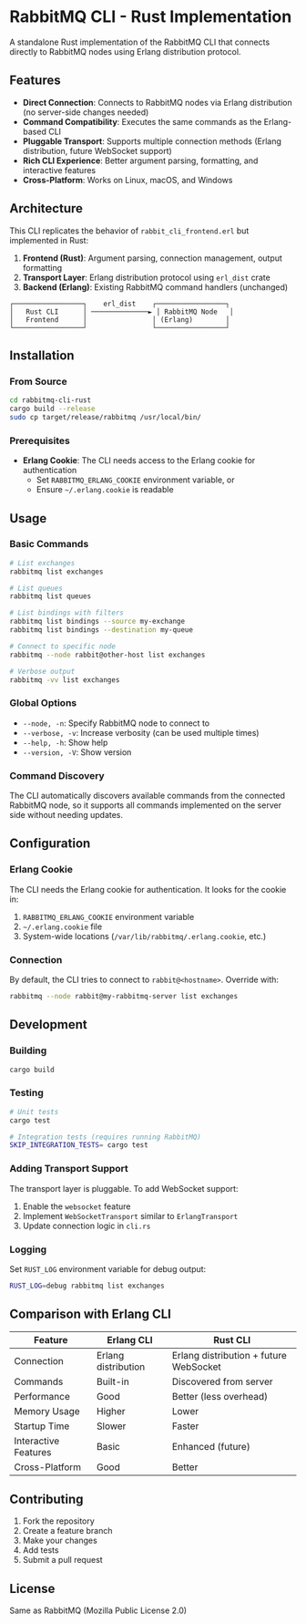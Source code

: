 # RabbitMQ CLI - Rust Implementation

A standalone Rust implementation of the RabbitMQ CLI that connects directly to RabbitMQ nodes using Erlang distribution protocol.

## Features

- **Direct Connection**: Connects to RabbitMQ nodes via Erlang distribution (no server-side changes needed)
- **Command Compatibility**: Executes the same commands as the Erlang-based CLI
- **Pluggable Transport**: Supports multiple connection methods (Erlang distribution, future WebSocket support)
- **Rich CLI Experience**: Better argument parsing, formatting, and interactive features
- **Cross-Platform**: Works on Linux, macOS, and Windows

## Architecture

This CLI replicates the behavior of `rabbit_cli_frontend.erl` but implemented in Rust:

1. **Frontend (Rust)**: Argument parsing, connection management, output formatting
2. **Transport Layer**: Erlang distribution protocol using `erl_dist` crate  
3. **Backend (Erlang)**: Existing RabbitMQ command handlers (unchanged)

```
┌─────────────────┐    erl_dist    ┌─────────────────┐
│   Rust CLI      │ ──────────────► │ RabbitMQ Node   │
│   Frontend      │                │ (Erlang)        │
└─────────────────┘                └─────────────────┘
```

## Installation

### From Source

```bash
cd rabbitmq-cli-rust
cargo build --release
sudo cp target/release/rabbitmq /usr/local/bin/
```

### Prerequisites

- **Erlang Cookie**: The CLI needs access to the Erlang cookie for authentication
  - Set `RABBITMQ_ERLANG_COOKIE` environment variable, or
  - Ensure `~/.erlang.cookie` is readable

## Usage

### Basic Commands

```bash
# List exchanges
rabbitmq list exchanges

# List queues  
rabbitmq list queues

# List bindings with filters
rabbitmq list bindings --source my-exchange
rabbitmq list bindings --destination my-queue

# Connect to specific node
rabbitmq --node rabbit@other-host list exchanges

# Verbose output
rabbitmq -vv list exchanges
```

### Global Options

- `--node, -n`: Specify RabbitMQ node to connect to
- `--verbose, -v`: Increase verbosity (can be used multiple times)
- `--help, -h`: Show help
- `--version, -V`: Show version

### Command Discovery

The CLI automatically discovers available commands from the connected RabbitMQ node, so it supports all commands implemented on the server side without needing updates.

## Configuration

### Erlang Cookie

The CLI needs the Erlang cookie for authentication. It looks for the cookie in:

1. `RABBITMQ_ERLANG_COOKIE` environment variable
2. `~/.erlang.cookie` file
3. System-wide locations (`/var/lib/rabbitmq/.erlang.cookie`, etc.)

### Connection

By default, the CLI tries to connect to `rabbit@<hostname>`. Override with:

```bash
rabbitmq --node rabbit@my-rabbitmq-server list exchanges
```

## Development

### Building

```bash
cargo build
```

### Testing

```bash
# Unit tests
cargo test

# Integration tests (requires running RabbitMQ)
SKIP_INTEGRATION_TESTS= cargo test
```

### Adding Transport Support

The transport layer is pluggable. To add WebSocket support:

1. Enable the `websocket` feature
2. Implement `WebSocketTransport` similar to `ErlangTransport`
3. Update connection logic in `cli.rs`

### Logging

Set `RUST_LOG` environment variable for debug output:

```bash
RUST_LOG=debug rabbitmq list exchanges
```

## Comparison with Erlang CLI

| Feature | Erlang CLI | Rust CLI |
|---------|------------|----------|
| Connection | Erlang distribution | Erlang distribution + future WebSocket |
| Commands | Built-in | Discovered from server |
| Performance | Good | Better (less overhead) |
| Memory Usage | Higher | Lower |
| Startup Time | Slower | Faster |
| Interactive Features | Basic | Enhanced (future) |
| Cross-Platform | Good | Better |

## Contributing

1. Fork the repository
2. Create a feature branch
3. Make your changes
4. Add tests
5. Submit a pull request

## License

Same as RabbitMQ (Mozilla Public License 2.0)